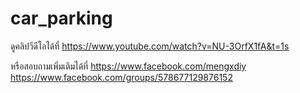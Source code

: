 # car_parking
ดูคลิปวีดีโอได้ที่
https://www.youtube.com/watch?v=NU-3OrfX1fA&t=1s

หรือสอบถามเพิ่มเติมได้ที่
https://www.facebook.com/mengxdiy
https://www.facebook.com/groups/578677129876152
